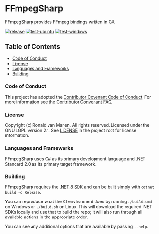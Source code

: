 # FFmpegSharp

FFmpegSharp provides FFmpeg bindings written in C#.

[![release](https://github.com/ronaldvanmanen/FFmpegSharp/actions/workflows/release.yml/badge.svg)](https://github.com/ronaldvanmanen/FFmpegSharp/actions/workflows/release.yml)
[![test-ubuntu](https://github.com/ronaldvanmanen/FFmpegSharp/actions/workflows/test-ubuntu.yml/badge.svg)](https://github.com/ronaldvanmanen/FFmpegSharp/actions/workflows/test-ubuntu.yml)
[![test-windows](https://github.com/ronaldvanmanen/FFmpegSharp/actions/workflows/test-windows.yml/badge.svg)](https://github.com/ronaldvanmanen/FFmpegSharp/actions/workflows/test-windows.yml)

## Table of Contents

* [Code of Conduct](#code-of-conduct)
* [License](#license)
* [Languages and Frameworks](#languages-and-frameworks)
* [Building](#building)

### Code of Conduct

This project has adopted the [Contributor Covenant Code of Conduct](https://www.contributor-covenant.org/version/2/0/code_of_conduct/). For more information see the [Contributor Convenant FAQ](https://www.contributor-covenant.org/faq/).

### License

Copyright (c) Ronald van Manen. All rights reserved.
Licensed under the GNU LGPL version 2.1.
See [LICENSE](LICENSE) in the project root for license information.

### Languages and Frameworks

FFmpegSharp uses C# as its primary development language and .NET Standard 2.0 as its primary target framework.

### Building

FFmpegSharp requires the [.NET 8 SDK](https://dotnet.microsoft.com/download/dotnet/8.0) and can be built simply with `dotnet build -c Release`.

You can reproduce what the CI environment does by running `./build.cmd` on Windows or `./build.sh` on Linux.
This will download the required .NET SDKs locally and use that to build the repo; it will also run through all available actions in the appropriate order.

You can see any additional options that are available by passing `--help`.